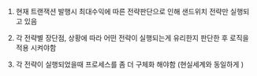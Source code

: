 1. 현재 트랜잭션 발행시 최대수익에 따른 전략판단으로 인해 샌드위치 전략만 실행되고 있음

2. 각 전략별 장단점, 상황에 따라 어떤 전략이 실행되는게 유리한지 판단한 후 로직을 적용 시켜야함

3. 각 전략이 실행되었을때 프로세스를 좀 더 구체화 해야함 (현실세계와 동일하게 )
